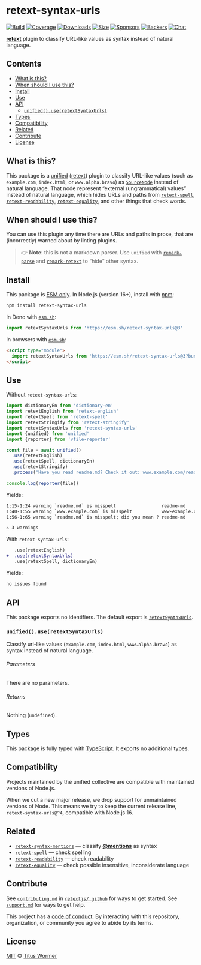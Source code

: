 # retext-syntax-urls

[![Build][build-badge]][build]
[![Coverage][coverage-badge]][coverage]
[![Downloads][downloads-badge]][downloads]
[![Size][size-badge]][size]
[![Sponsors][sponsors-badge]][collective]
[![Backers][backers-badge]][collective]
[![Chat][chat-badge]][chat]

**[retext][]** plugin to classify URL-like values as syntax instead of natural
language.

## Contents

*   [What is this?](#what-is-this)
*   [When should I use this?](#when-should-i-use-this)
*   [Install](#install)
*   [Use](#use)
*   [API](#api)
    *   [`unified().use(retextSyntaxUrls)`](#unifieduseretextsyntaxurls)
*   [Types](#types)
*   [Compatibility](#compatibility)
*   [Related](#related)
*   [Contribute](#contribute)
*   [License](#license)

## What is this?

This package is a [unified][] ([retext][]) plugin to classify URL-like values
(such as `example.com`, `index.html`, or `www.alpha.bravo`) as
[`SourceNode`][nlcst-source] instead of natural language.
That node represent “external (ungrammatical) values” instead of natural
language, which hides URLs and paths from [`retext-spell`][retext-spell],
[`retext-readability`][retext-readability],
[`retext-equality`][retext-equality], and other things that check words.

## When should I use this?

You can use this plugin any time there are URLs and paths in prose, that are
(incorrectly) warned about by linting plugins.

> 👉 **Note**: this is not a markdown parser.
> Use `unified` with [`remark-parse`][remark-parse] and
> [`remark-retext`][remark-retext] to “hide” other syntax.

## Install

This package is [ESM only][esm].
In Node.js (version 16+), install with [npm][]:

```sh
npm install retext-syntax-urls
```

In Deno with [`esm.sh`][esmsh]:

```js
import retextSyntaxUrls from 'https://esm.sh/retext-syntax-urls@3'
```

In browsers with [`esm.sh`][esmsh]:

```html
<script type="module">
  import retextSyntaxUrls from 'https://esm.sh/retext-syntax-urls@3?bundle'
</script>
```

## Use

Without `retext-syntax-urls`:

```js
import dictionaryEn from 'dictionary-en'
import retextEnglish from 'retext-english'
import retextSpell from 'retext-spell'
import retextStringify from 'retext-stringify'
import retextSyntaxUrls from 'retext-syntax-urls'
import {unified} from 'unified'
import {reporter} from 'vfile-reporter'

const file = await unified()
  .use(retextEnglish)
  .use(retextSpell, dictionaryEn)
  .use(retextStringify)
  .process('Have you read readme.md? Check it out: www.example.com/readme.md')

console.log(reporter(file))
```

Yields:

```txt
1:15-1:24 warning `readme.md` is misspelt                 readme-md       retext-spell
1:40-1:55 warning `www.example.com` is misspelt           www-example.com retext-spell
1:56-1:65 warning `readme.md` is misspelt; did you mean ? readme-md       retext-spell

⚠ 3 warnings
```

With `retext-syntax-urls`:

```diff
   .use(retextEnglish)
+  .use(retextSyntaxUrls)
   .use(retextSpell, dictionaryEn)
```

Yields:

```txt
no issues found
```

## API

This package exports no identifiers.
The default export is [`retextSyntaxUrls`][api-retext-syntax-urls].

### `unified().use(retextSyntaxUrls)`

Classify url-like values (`example.com`, `index.html`, `www.alpha.bravo`) as
syntax instead of natural language.

###### Parameters

There are no parameters.

###### Returns

Nothing (`undefined`).

## Types

This package is fully typed with [TypeScript][].
It exports no additional types.

## Compatibility

Projects maintained by the unified collective are compatible with maintained
versions of Node.js.

When we cut a new major release, we drop support for unmaintained versions of
Node.
This means we try to keep the current release line, `retext-syntax-urls@^4`,
compatible with Node.js 16.

## Related

*   [`retext-syntax-mentions`][retext-syntax-mentions]
    — classify [**@mentions**](https://github.com/blog/821) as syntax
*   [`retext-spell`][retext-spell]
    — check spelling
*   [`retext-readability`][retext-readability]
    — check readability
*   [`retext-equality`][retext-equality]
    — check possible insensitive, inconsiderate language

## Contribute

See [`contributing.md`][contributing] in [`retextjs/.github`][health] for ways
to get started.
See [`support.md`][support] for ways to get help.

This project has a [code of conduct][coc].
By interacting with this repository, organization, or community you agree to
abide by its terms.

## License

[MIT][license] © [Titus Wormer][author]

<!-- Definitions -->

[build-badge]: https://github.com/retextjs/retext-syntax-urls/workflows/main/badge.svg

[build]: https://github.com/retextjs/retext-syntax-urls/actions

[coverage-badge]: https://img.shields.io/codecov/c/github/retextjs/retext-syntax-urls.svg

[coverage]: https://codecov.io/github/retextjs/retext-syntax-urls

[downloads-badge]: https://img.shields.io/npm/dm/retext-syntax-urls.svg

[downloads]: https://www.npmjs.com/package/retext-syntax-urls

[size-badge]: https://img.shields.io/bundlejs/size/retext-syntax-urls

[size]: https://bundlejs.com/?q=retext-syntax-urls

[sponsors-badge]: https://opencollective.com/unified/sponsors/badge.svg

[backers-badge]: https://opencollective.com/unified/backers/badge.svg

[collective]: https://opencollective.com/unified

[chat-badge]: https://img.shields.io/badge/chat-discussions-success.svg

[chat]: https://github.com/retextjs/retext/discussions

[npm]: https://docs.npmjs.com/cli/install

[esm]: https://gist.github.com/sindresorhus/a39789f98801d908bbc7ff3ecc99d99c

[esmsh]: https://esm.sh

[typescript]: https://www.typescriptlang.org

[health]: https://github.com/retextjs/.github

[contributing]: https://github.com/retextjs/.github/blob/main/contributing.md

[support]: https://github.com/retextjs/.github/blob/main/support.md

[coc]: https://github.com/retextjs/.github/blob/main/code-of-conduct.md

[license]: license

[author]: https://wooorm.com

[nlcst-source]: https://github.com/syntax-tree/nlcst#source

[remark-parse]: https://github.com/remarkjs/remark/tree/main/packages/remark-parse

[remark-retext]: https://github.com/remarkjs/remark-retext

[retext]: https://github.com/retextjs/retext

[retext-spell]: https://github.com/retextjs/retext-spell

[retext-readability]: https://github.com/retextjs/retext-readability

[retext-equality]: https://github.com/retextjs/retext-equality

[retext-syntax-mentions]: https://github.com/retextjs/retext-syntax-mentions

[unified]: https://github.com/unifiedjs/unified

[api-retext-syntax-urls]: #unifieduseretextsyntaxurls
